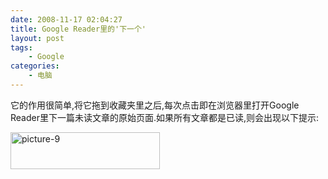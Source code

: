 ```yaml
---
date: 2008-11-17 02:04:27
title: Google Reader里的'下一个'
layout: post
tags:
    - Google
categories:
    - 电脑
---
```

它的作用很简单,将它拖到收藏夹里之后,每次点击即在浏览器里打开Google Reader里下一篇未读文章的原始页面.如果所有文章都是已读,则会出现以下提示:

<a href="http://ztpala.com/wp-content/uploads/2008/11/picture-9.png"><img class="aligncenter size-full wp-image-1432" title="picture-9" src="http://ztpala.com/wp-content/uploads/2008/11/picture-9.png" alt="picture-9" width="239" height="59" /></a>